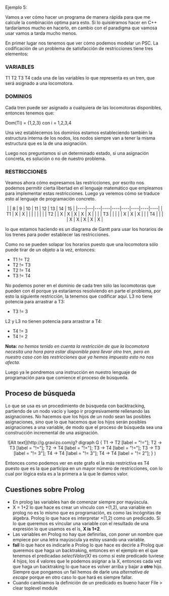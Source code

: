Ejemplo 5:

Vamos a ver cómo hacer un programa de manera rápida para que me calcule la combinación
optima para esto. Si lo quisiéramos hacer en C++ tardaríamos mucho en hacerlo,
en cambio con el paradigma que vamosa usar vamos a tarda mucho menos.

En primer lugar nos tenemos que ver cómo podemos modelar un PSC. La codificación
de un problema de satisfacción de restricciones tiene tres elementos:

### VARIABLES
T1 T2 T3 T4 cada una de las variables lo que representa es un tren, que será asignado a una locomotora.


### DOMINIOS

Cada tren puede ser asignado a cualquiera de las locomotoras disponibles, entonces tenemos que:

Dom(Ti) = {1,2,3} con i = 1,2,3,4

Una vez establecemos los dominios estamos estableciendo también la estructura interna de los nodos, los nodos siempre van a tener la misma estructura que es la de una asignación.

Luego nos preguntamos si un determinado estado, si una asignación concreta, es solución o no de nuestro problema.

### RESTRICCIONES

Veamos ahora cómo expresamos las restricciones, por escrito nos podemos permitir cierta libertad en el lenguaje matemático que empleamos para implementar estas restricciones. Luego ya veremos cómo se traduce esto al lenguaje de programación concreto.

<p align="center">
|    | 8 | 9 | 10 | 11 | 12 | 13 | 14 | 15 |
|----|---|---|----|----|----|----|----|----|
| T1 | X | X |    |    |    |    |    |    |
| T2 |   | X | X  | X  | X  | X  |    |    |
| T3 |   |   |    |    | X  | X  | X  |    |
| T4 |   |   |    | X  | X  | X  | X  | X  |
</p>
lo que estamos haciendo es un diagrama de Gantt para usar los horarios de los trenes para poder establecer las restricciones.

Como no se pueden solapar los horarios puesto que una locomotora sólo puede tirar de un objeto a la vez, entonces:

* T1 != T2
* T2 != T3
* T2 != T4
* T3 != T4

No podemos poner en el dominio de cada tren sólo las locomotoras que pueden con él porque ya estaríamos resolviendo en parte el problema, por esto la siguiente restricción, la tenemos que codificar aquí. L3 no tiene potencia para arrastrar a T3:

* T3 != 3   

L2 y L3 no tienen potencia para arrastrar a T4:

* T4 != 3   
* T4 != 2   

**Nota:** *no hemos tenido en cuenta la restricción de que la locomotora necesita una hora para estar disponible para llevar otro tren, pero en nuestro caso con las restricciones que ya hemos impuesto esto no nos afecta.*

Luego ya le pondremos una instrucción en nuestro lenguaje de programación para que comience el proceso de búsqueda.

## Proceso de búsqueda

Lo que se usa es un procedimiento de búsqueda con backtracking, partiendo de un nodo vacío y luego ir progresivamente rellenando las asignaciones.
No hacemos que los hijos de un nodo sean las posibles asignaciones, sino que lo que hacemos que los hijos serán posibles asignaciones a una variable, de modo que el proceso de búsqueda sea una construcción incremental de una asignación.

<p align="center">
![Alt text](http://g.gravizo.com/g?
  digraph G {
    T1 -> T2 [label = "!="];
    T2 -> T3 [label = "!="];
    T2 -> T4 [label = "!="];
    T3 -> T4 [label = "!="];
    T3 -> T3 [label = "!= 3"];
    T4 -> T4 [label = "!= 3"];
    T4 -> T4 [label = "!= 2"];
  }
)

</p>

Entonces como podemos ver en este grafo el la más restrictiva es T4 puesto que es la que participa en un mayor número de restricciones, con lo cual por lógica esta es a la primera a la que le damos valor.

## Cuestiones sobre Prolog

* En prolog las variables han de comenzar siempre por mayúscula.
* X = 1+2 lo que hace es crear un vínculo con +(1,2), una variable en prolog no es lo mismo que es programación, es como las incógnitas de álgebra. Prolog lo que hace es interpretar +(1,2) como un predicado. Si lo que queremos es víncular una variable con el resultado de una expresión lo que usamos es el is, **X is 1+2**.
* Las variables en Prolog no hay que definirlas, con poner un nombre que empiece por una letra mayúscula ya estoy usando una variable.
* **fail** lo que hace es indicarle a Prolog lo que hace es decirle a Prolog que queremos que haga un backtraking, entonces en el ejemplo en el que tenemos el predicadao *selectValor(X)* es como si este predicado tuviese 4 hijos, los 4 valores que le podemos asignar a la X, entonces cada vez que haga un backtraking lo que hace es volver arriba y bajar a **otro** hijo. Siempre que pongamos un fail hemos de darle una *alternativa de escape* porque en otro caso lo que hará es siempre fallar.
* Cuando cambiamos la definición de un predicado es bueno hacer File > clear toplevel module
